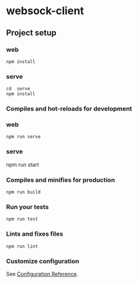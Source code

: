 # websock-client

## Project setup
### web
```
npm install
```
### serve
```
cd  serve
npm install
```

### Compiles and hot-reloads for development
### web
```
npm run serve
```
### serve
npm run start
### Compiles and minifies for production
```
npm run build
```

### Run your tests
```
npm run test
```

### Lints and fixes files
```
npm run lint
```

### Customize configuration
See [Configuration Reference](https://cli.vuejs.org/config/).
